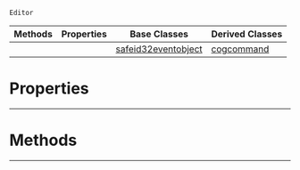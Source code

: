  `Editor`

|Methods|Properties|Base Classes|Derived Classes|
|---|---|---|---|
| | |[safeid32eventobject](https://github.com/ArendDanielek/ZeroDocsTest/blob/master/code_reference/class_reference/safeid32eventobject.markdown)|[cogcommand](https://github.com/ArendDanielek/ZeroDocsTest/blob/master/code_reference/class_reference/cogcommand.markdown)|


 #  Properties


---  
 #  Methods


---  
 
  
  
  
  
  
  
  

 